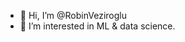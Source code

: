 - 👋 Hi, I’m @RobinVeziroglu
- 👀 I’m interested in ML & data science.


<!---
RobinVeziroglu/RobinVeziroglu is a ✨ special ✨ repository because its `README.md` (this file) appears on your GitHub profile.
You can click the Preview link to take a look at your changes.
--->
